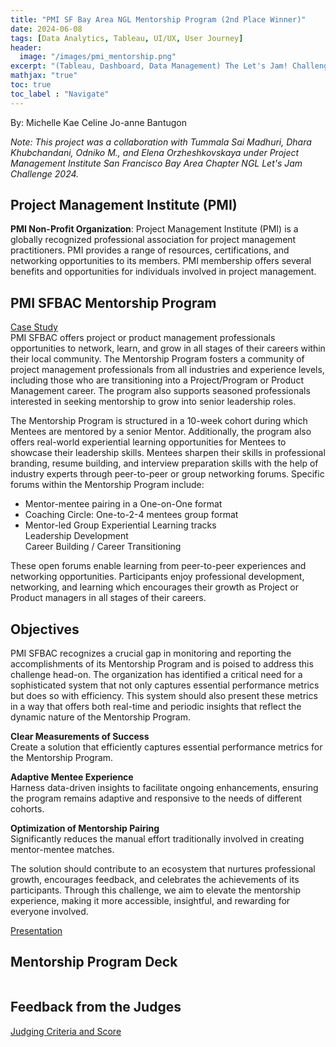 ```yaml
---
title: "PMI SF Bay Area NGL Mentorship Program (2nd Place Winner)"
date: 2024-06-08
tags: [Data Analytics, Tableau, UI/UX, User Journey]
header:
  image: "/images/pmi_mentorship.png"
excerpt: "(Tableau, Dashboard, Data Management) The Let's Jam! Challenge is an opportunity for you to showcase your talents and skills in project and product development, working alongside your peers to solve real-world business challenges. "
mathjax: "true"
toc: true
toc_label : "Navigate"
---
```

By: Michelle Kae Celine Jo-anne Bantugon<br>

<i> Note: This project was a collaboration with Tummala Sai Madhuri, Dhara Khubchandani, Odniko M., and Elena Orzheshkovskaya under Project Management Institute San Francisco Bay Area Chapter NGL Let's Jam Challenge 2024.</i><br>

## Project Management Institute (PMI)
<b>PMI Non-Profit Organization</b>: Project Management Institute (PMI) is a globally recognized professional association for project management practitioners. PMI provides a range of resources, certifications, and networking opportunities to its members. PMI membership offers several benefits and opportunities for individuals involved in project management. <br>

## PMI SFBAC Mentorship Program
[Case Study](https://docs.google.com/document/d/1SjgbHalPZTt2CRRIFBALj0i5RHHY7vjz5bK3PmxsAS8/edit?usp=drive_link) <br>
PMI SFBAC offers project or product management professionals opportunities to network, learn, and grow in all stages of their careers within their local community. The Mentorship Program fosters a community of project management professionals from all industries and experience levels, including those who are transitioning into a Project/Program or Product Management career. The program also supports seasoned professionals interested in seeking mentorship to grow into senior leadership roles.<br>

The Mentorship Program is structured in a 10-week cohort during which Mentees are mentored by a senior Mentor. Additionally, the program also offers real-world experiential learning opportunities for Mentees to showcase their leadership skills. Mentees sharpen their skills in professional branding, resume building, and interview preparation skills with the help of industry experts through peer-to-peer or group networking forums. Specific forums within the Mentorship Program include:
- Mentor-mentee pairing in a One-on-One format <br>
- Coaching Circle: One-to-2-4 mentees group format <br>
- Mentor-led Group Experiential Learning tracks <br>
    Leadership Development <br>
    Career Building / Career Transitioning<br>

These open forums enable learning from peer-to-peer experiences and networking opportunities. Participants enjoy professional development, networking, and learning which encourages their growth as Project or Product managers in all stages of their careers.<br>

## Objectives
PMI SFBAC recognizes a crucial gap in monitoring and reporting the accomplishments of its Mentorship Program and is poised to address this challenge head-on. The organization has identified a critical need for a sophisticated system that not only captures essential performance metrics but does so with efficiency. This system should also present these metrics in a way that offers both real-time and periodic insights that reflect the dynamic nature of the Mentorship Program.<br>

<b>Clear Measurements of Success</b><br>
Create a solution that efficiently captures essential performance metrics for the Mentorship Program.<br>

<b>Adaptive Mentee Experience</b><br>
Harness data-driven insights to facilitate ongoing enhancements, ensuring the program remains adaptive and responsive to the needs of different cohorts.<br>

<b>Optimization of Mentorship Pairing</b><br>
Significantly reduces the manual effort traditionally involved in creating mentor-mentee matches.<br>

The solution should contribute to an ecosystem that nurtures professional growth, encourages feedback, and celebrates the achievements of its participants. Through this challenge, we aim to elevate the mentorship experience, making it more accessible, insightful, and rewarding for everyone involved.<br>


[Presentation](https://www.canva.com/design/DAGKxlcBX0M/hGKFb-RbyD4DYKdBOCFzxw/view?utm_content=DAGKxlcBX0M&utm_campaign=share_your_design&utm_medium=link&utm_source=shareyourdesignpanel) <br>

## Mentorship Program Deck
<img src="{{ site.url }}{{ site.baseurl }}/images/TMP.png" alt=""><br>
<img src="{{ site.url }}{{ site.baseurl }}/images/TMP1.png" alt=""><br>
<img src="{{ site.url }}{{ site.baseurl }}/images/TMP2.png" alt=""><br>
<img src="{{ site.url }}{{ site.baseurl }}/images/TMP3.png" alt=""><br>
<img src="{{ site.url }}{{ site.baseurl }}/images/TMP4.png" alt=""><br>
<img src="{{ site.url }}{{ site.baseurl }}/images/TMP5.png" alt=""><br>
<img src="{{ site.url }}{{ site.baseurl }}/images/TMP6.png" alt=""><br>
<img src="{{ site.url }}{{ site.baseurl }}/images/TMP7.png" alt=""><br>
<img src="{{ site.url }}{{ site.baseurl }}/images/TMP8.png" alt=""><br>
<img src="{{ site.url }}{{ site.baseurl }}/images/TMP9.png" alt=""><br>
<img src="{{ site.url }}{{ site.baseurl }}/images/TMP10.png" alt=""><br>
<img src="{{ site.url }}{{ site.baseurl }}/images/TMP11.png" alt=""><br>
<img src="{{ site.url }}{{ site.baseurl }}/images/TMP12.png" alt=""><br>
<img src="{{ site.url }}{{ site.baseurl }}/images/TMP13.png" alt=""><br>
<img src="{{ site.url }}{{ site.baseurl }}/images/TMP14.png" alt=""><br>
<img src="{{ site.url }}{{ site.baseurl }}/images/TMP15.png" alt=""><br>
<img src="{{ site.url }}{{ site.baseurl }}/images/TMP16.png" alt=""><br>

## Feedback from the Judges
[Judging Criteria and Score](https://docs.google.com/spreadsheets/d/1M5fZxc6jP_045xIr8-yE_YDPZ8PRHoORnoRFkRBCfpg/edit?gid=0#gid=0)<br>
